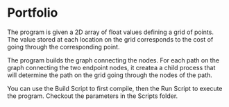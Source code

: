 # Portfolio

The program is given a 2D array of float values defining a grid of points. The value stored at each location on the grid corresponds to the cost of going through the corresponding point.

The program builds the graph connecting the nodes. For each path on the graph connecting the two endpoint nodes, it createa a child process that will determine the path on the grid going through the nodes of the path.

You can use the Build Script to first compile, then the Run Script to execute the program. Checkout the parameters in the Scripts folder.
